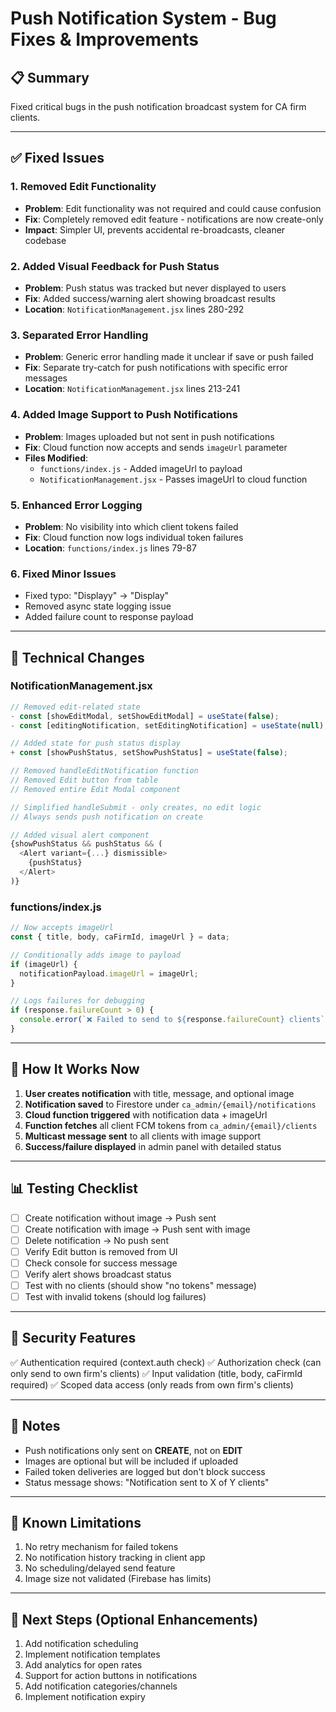# Push Notification System - Bug Fixes & Improvements

## 📋 Summary
Fixed critical bugs in the push notification broadcast system for CA firm clients.

---

## ✅ Fixed Issues

### 1. **Removed Edit Functionality**
- **Problem**: Edit functionality was not required and could cause confusion
- **Fix**: Completely removed edit feature - notifications are now create-only
- **Impact**: Simpler UI, prevents accidental re-broadcasts, cleaner codebase

### 2. **Added Visual Feedback for Push Status**
- **Problem**: Push status was tracked but never displayed to users
- **Fix**: Added success/warning alert showing broadcast results
- **Location**: `NotificationManagement.jsx` lines 280-292

### 3. **Separated Error Handling**
- **Problem**: Generic error handling made it unclear if save or push failed
- **Fix**: Separate try-catch for push notifications with specific error messages
- **Location**: `NotificationManagement.jsx` lines 213-241

### 4. **Added Image Support to Push Notifications**
- **Problem**: Images uploaded but not sent in push notifications
- **Fix**: Cloud function now accepts and sends `imageUrl` parameter
- **Files Modified**: 
  - `functions/index.js` - Added imageUrl to payload
  - `NotificationManagement.jsx` - Passes imageUrl to cloud function

### 5. **Enhanced Error Logging**
- **Problem**: No visibility into which client tokens failed
- **Fix**: Cloud function now logs individual token failures
- **Location**: `functions/index.js` lines 79-87

### 6. **Fixed Minor Issues**
- Fixed typo: "Displayy" → "Display"
- Removed async state logging issue
- Added failure count to response payload

---

## 🔧 Technical Changes

### NotificationManagement.jsx
```javascript
// Removed edit-related state
- const [showEditModal, setShowEditModal] = useState(false);
- const [editingNotification, setEditingNotification] = useState(null);

// Added state for push status display
+ const [showPushStatus, setShowPushStatus] = useState(false);

// Removed handleEditNotification function
// Removed Edit button from table
// Removed entire Edit Modal component

// Simplified handleSubmit - only creates, no edit logic
// Always sends push notification on create

// Added visual alert component
{showPushStatus && pushStatus && (
  <Alert variant={...} dismissible>
    {pushStatus}
  </Alert>
)}
```

### functions/index.js
```javascript
// Now accepts imageUrl
const { title, body, caFirmId, imageUrl } = data;

// Conditionally adds image to payload
if (imageUrl) {
  notificationPayload.imageUrl = imageUrl;
}

// Logs failures for debugging
if (response.failureCount > 0) {
  console.error(`❌ Failed to send to ${response.failureCount} clients`);
}
```

---

## 🚀 How It Works Now

1. **User creates notification** with title, message, and optional image
2. **Notification saved** to Firestore under `ca_admin/{email}/notifications`
3. **Cloud function triggered** with notification data + imageUrl
4. **Function fetches** all client FCM tokens from `ca_admin/{email}/clients`
5. **Multicast message sent** to all clients with image support
6. **Success/failure displayed** in admin panel with detailed status

---

## 📊 Testing Checklist

- [ ] Create notification without image → Push sent
- [ ] Create notification with image → Push sent with image
- [ ] Delete notification → No push sent
- [ ] Verify Edit button is removed from UI
- [ ] Check console for success message
- [ ] Verify alert shows broadcast status
- [ ] Test with no clients (should show "no tokens" message)
- [ ] Test with invalid tokens (should log failures)

---

## 🔐 Security Features

✅ Authentication required (context.auth check)
✅ Authorization check (can only send to own firm's clients)
✅ Input validation (title, body, caFirmId required)
✅ Scoped data access (only reads from own firm's clients)

---

## 📝 Notes

- Push notifications only sent on **CREATE**, not on **EDIT**
- Images are optional but will be included if uploaded
- Failed token deliveries are logged but don't block success
- Status message shows: "Notification sent to X of Y clients"

---

## 🐛 Known Limitations

1. No retry mechanism for failed tokens
2. No notification history tracking in client app
3. No scheduling/delayed send feature
4. Image size not validated (Firebase has limits)

---

## 🔄 Next Steps (Optional Enhancements)

1. Add notification scheduling
2. Implement notification templates
3. Add analytics for open rates
4. Support for action buttons in notifications
5. Add notification categories/channels
6. Implement notification expiry
